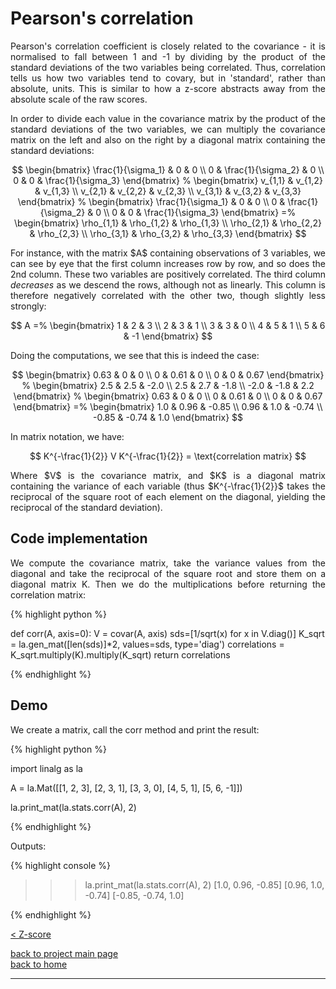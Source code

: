 # Pearson's correlation 
<div style="text-align: justify">
<p> Pearson's correlation coefficient is closely related to the covariance - it
is normalised to fall between 1 and -1 by dividing by the product of the
standard deviations of the two variables being correlated. Thus, correlation
tells us how two variables tend to covary, but in 'standard', rather than
absolute, units. This is similar to how a z-score abstracts away from the
absolute scale of the raw scores. </p>

<p> In order to divide each value in the covariance matrix by the product of
the standard deviations of the two variables, we can multiply the covariance
matrix on the left and also on the right by a diagonal matrix containing the
standard deviations:</p>
</div>

$$
\begin{bmatrix}
    \frac{1}{\sigma_1} & 0 & 0 \\
    0 & \frac{1}{\sigma_2} & 0 \\
    0 & 0 & \frac{1}{\sigma_3}
\end{bmatrix}
%
\begin{bmatrix}
    v_{1,1} & v_{1,2} & v_{1,3} \\
    v_{2,1} & v_{2,2} & v_{2,3} \\
    v_{3,1} & v_{3,2} & v_{3,3}
\end{bmatrix}
%
\begin{bmatrix}
    \frac{1}{\sigma_1} & 0 & 0 \\
    0 & \frac{1}{\sigma_2} & 0 \\
    0 & 0 & \frac{1}{\sigma_3}
\end{bmatrix}
=%
\begin{bmatrix}
    \rho_{1,1} & \rho_{1,2} & \rho_{1,3} \\
    \rho_{2,1} & \rho_{2,2} & \rho_{2,3} \\
    \rho_{3,1} & \rho_{3,2} & \rho_{3,3}
\end{bmatrix}
$$

<div style="text-align: justify">
<p> For instance, with the matrix $A$ containing observations of 3 variables,
we can see by eye that the first column increases row by row, and so does the
2nd column. These two variables are positively correlated. The third column
<i>decreases</i> as we descend the rows, although not as linearly. This column
is therefore negatively correlated with the other two, though slightly less
strongly: </p>
</div>

$$
A =%
\begin{bmatrix}
    1 & 2 & 3 \\
    2 & 3 & 1 \\
    3 & 3 & 0 \\
    4 & 5 & 1 \\
    5 & 6 & -1
\end{bmatrix}
$$

<div style="text-align: justify">
<p>Doing the computations, we see that this is indeed the case:</p>
</div>

$$
\begin{bmatrix}
    0.63 & 0 & 0 \\
    0 & 0.61 & 0 \\
    0 & 0 & 0.67
\end{bmatrix}
%
\begin{bmatrix}
    2.5 & 2.5 & -2.0 \\
    2.5 & 2.7 & -1.8 \\
    -2.0 & -1.8 & 2.2
\end{bmatrix}
%
\begin{bmatrix}
    0.63 & 0 & 0 \\
    0 & 0.61 & 0 \\
    0 & 0 & 0.67
\end{bmatrix}
=%
\begin{bmatrix}
    1.0 & 0.96 & -0.85 \\
    0.96 & 1.0 & -0.74 \\
    -0.85 & -0.74 & 1.0
\end{bmatrix}
$$

<div style="text-align: justify">
<p>In matrix notation, we have:</p>
</div>

$$
K^{-\frac{1}{2}} V K^{-\frac{1}{2}} = \text{correlation matrix}
$$

<div style="text-align: justify">
<p>Where $V$ is the covariance matrix, and $K$ is a diagonal matrix containing
the variance of each variable (thus $K^{-\frac{1}{2}}$ takes the reciprocal of
the square root of each element on the diagonal, yielding the reciprocal of the
standard deviation).</p>
</div>

## Code implementation
<div style="text-align: justify">
<p>We compute the covariance matrix, take the variance values from the diagonal
and take the reciprocal of the square root and store them on a diagonal matrix
K. Then we do the multiplications before returning the correlation matrix:</p>
</div>

{% highlight python %}

def corr(A, axis=0):
    V = covar(A, axis)
    sds=[1/sqrt(x) for x in V.diag()]
    K_sqrt = la.gen_mat([len(sds)]*2, values=sds, type='diag')
    correlations = K_sqrt.multiply(K).multiply(K_sqrt)
    return correlations

{% endhighlight %}

## Demo

<div style="text-align: justify">
<p>We create a matrix, call the corr method and print the result:</p>
</div>

{% highlight python %}

import linalg as la

A = la.Mat([[1, 2, 3],
            [2, 3, 1],
            [3, 3, 0],
            [4, 5, 1],
            [5, 6, -1]])

la.print_mat(la.stats.corr(A), 2)

{% endhighlight %}

Outputs:

{% highlight console %}

>>> la.print_mat(la.stats.corr(A), 2)
[1.0, 0.96, -0.85]
[0.96, 1.0, -0.74]
[-0.85, -0.74, 1.0]

{% endhighlight %}


[< Z-score](./zscore.md)

[back to project main page](./stats_from_scratch.md)\
[back to home](../index.md)

---
<script src="https://utteranc.es/client.js"
        repo="Matt-A-Bennett/Matt-A-Bennett.github.io"
        issue-term="https://matt-a-bennett.github.io/stats_from_scratch/correlation.html"
        theme="github-light"
        crossorigin="anonymous"
        async>
</script>

